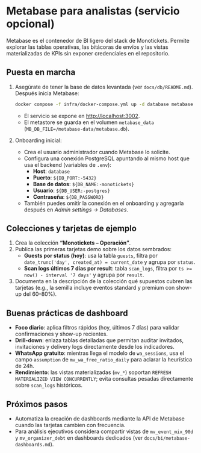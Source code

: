 # Metabase para analistas (servicio opcional)

Metabase es el contenedor de BI ligero del stack de Monotickets. Permite explorar las tablas operativas, las bitácoras de envíos y las vistas materializadas de KPIs sin exponer credenciales en el repositorio.

## Puesta en marcha

1. Asegúrate de tener la base de datos levantada (ver `docs/db/README.md`). Después inicia Metabase:

   ```bash
   docker compose -f infra/docker-compose.yml up -d database metabase
   ```

   - El servicio se expone en [http://localhost:3002](http://localhost:3002).
   - El metastore se guarda en el volumen `metabase_data` (`MB_DB_FILE=/metabase-data/metabase.db`).

2. Onboarding inicial:
   - Crea el usuario administrador cuando Metabase lo solicite.
   - Configura una conexión PostgreSQL apuntando al mismo host que usa el backend (variables de `.env`):
     - **Host**: `database`
     - **Puerto**: `${DB_PORT:-5432}`
     - **Base de datos**: `${DB_NAME:-monotickets}`
     - **Usuario**: `${DB_USER:-postgres}`
     - **Contraseña**: `${DB_PASSWORD}`
   - También puedes omitir la conexión en el onboarding y agregarla después en *Admin settings → Databases*.

## Colecciones y tarjetas de ejemplo

1. Crea la colección **“Monotickets – Operación”**.
2. Publica las primeras tarjetas demo sobre los datos sembrados:
   - **Guests por status (hoy)**: usa la tabla `guests`, filtra por `date_trunc('day', created_at) = current_date` y agrupa por `status`.
   - **Scan logs últimos 7 días por result**: tabla `scan_logs`, filtra por `ts >= now() - interval '7 days'` y agrupa por `result`.
3. Documenta en la descripción de la colección qué supuestos cubren las tarjetas (e.g., la semilla incluye eventos standard y premium con show-up del 60–80%).

## Buenas prácticas de dashboard

- **Foco diario**: aplica filtros rápidos (hoy, últimos 7 días) para validar confirmaciones y show-up recientes.
- **Drill-down**: enlaza tablas detalladas que permitan auditar invitados, invitaciones y delivery logs directamente desde los indicadores.
- **WhatsApp gratuito**: mientras llega el modelo de `wa_sessions`, usa el campo `assumption` de `mv_wa_free_ratio_daily` para aclarar la heurística de 24h.
- **Rendimiento**: las vistas materializadas (`mv_*`) soportan `REFRESH MATERIALIZED VIEW CONCURRENTLY`; evita consultas pesadas directamente sobre `scan_logs` históricos.

## Próximos pasos

- Automatiza la creación de dashboards mediante la API de Metabase cuando las tarjetas cambien con frecuencia.
- Para análisis ejecutivos considera compartir vistas de `mv_event_mix_90d` y `mv_organizer_debt` en dashboards dedicados (ver `docs/bi/metabase-dashboards.md`).
